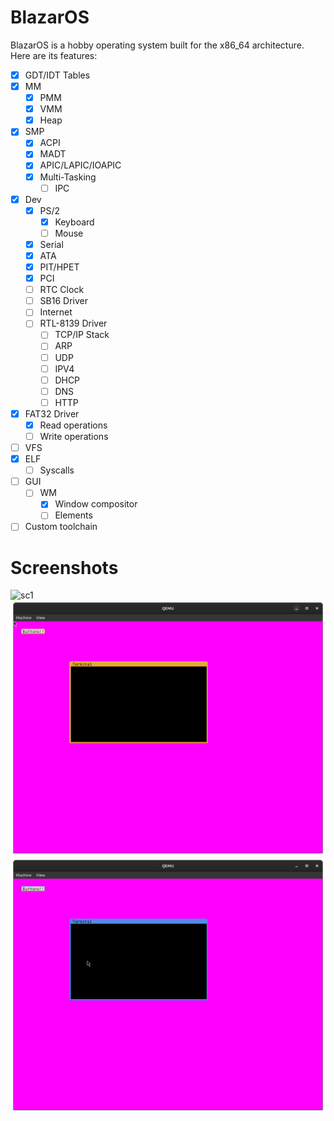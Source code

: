 # BlazarOS
BlazarOS is a hobby operating system built for the x86_64 architecture. Here are its features:

- [x] GDT/IDT Tables
- [x] MM
    - [x] PMM
    - [x] VMM
    - [x] Heap
- [x] SMP
    - [x] ACPI
    - [x] MADT
    - [x] APIC/LAPIC/IOAPIC
    - [x] Multi-Tasking
        - [ ] IPC
- [x] Dev
    - [x] PS/2
        - [x] Keyboard
        - [ ] Mouse
    - [x] Serial
    - [x] ATA
    - [x] PIT/HPET
    - [x] PCI
    - [ ] RTC Clock
    - [ ] SB16 Driver
    - [ ] Internet
    - [ ] RTL-8139 Driver
        - [ ] TCP/IP Stack
        - [ ] ARP
        - [ ] UDP
        - [ ] IPV4
        - [ ] DHCP
        - [ ] DNS
        - [ ] HTTP
- [x] FAT32 Driver
    - [x] Read operations
    - [ ] Write operations
- [ ] VFS
- [x] ELF
    - [ ] Syscalls
- [ ] GUI
    - [ ] WM
        - [x] Window compositor
        - [ ] Elements
- [ ] Custom toolchain

# Screenshots
![sc1](https://github.com/asterd-og/BlazarOS/blob/master/images/sc1.png?raw=true)
![theme_orang](https://github.com/asterd-og/BlazarOS/blob/master/images/theme_orang.png?raw=true)
![theme_blue](https://github.com/asterd-og/BlazarOS/blob/master/images/theme_blue.png?raw=true)